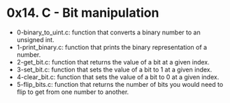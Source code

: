 # 0x14. C - Bit manipulation

* 0-binary_to_uint.c: function that converts a binary number to an unsigned int.
* 1-print_binary.c: function that prints the binary representation of a number.
* 2-get_bit.c: function that returns the value of a bit at a given index.
* 3-set_bit.c: function that sets the value of a bit to 1 at a given index.
* 4-clear_bit.c: function that sets the value of a bit to 0 at a given index.
* 5-flip_bits.c: function that returns the number of bits you would need to flip to get from one number to another.